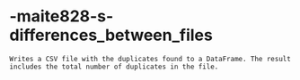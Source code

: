 # -maite828-s-differences_between_files
    Writes a CSV file with the duplicates found to a DataFrame. The result includes the total number of duplicates in the file.
